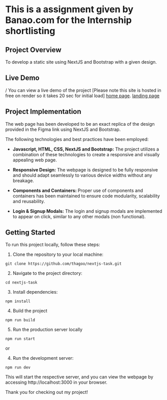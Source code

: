 # This is a assignment given by Banao.com for the Internship shortlisting

## Project Overview

To develop a static site using NextJS and Bootstrap with a given design.

## Live Demo

/
You can view a live demo of the project [Please note this site is hosted in free on render so it takes 20 sec for initial load]
[home page](https://nextjs-task-0hn1.onrender.com/).
[landing page](https://nextjs-task-0hn1.onrender.com/landing)

## Project Implementation

The web page has been developed to be an exact replica of the design provided in the Figma link using NextJS and Bootstrap.

The following technologies and best practices have been employed:

- **Javascript, HTML, CSS, NextJS and Bootstrap:** The project utilizes a combination of these technologies to create a responsive and visually appealing web page.

- **Responsive Design:** The webpage is designed to be fully responsive and should adapt seamlessly to various device widths without any breakage.

- **Components and Containers:** Proper use of components and containers has been maintained to ensure code modularity, scalability and reusability.

- **Login & Signup Modals:** The login and signup modals are implemented to appear on click, similar to any other modals (non functional).

## Getting Started

To run this project locally, follow these steps:

1. Clone the repository to your local machine:

```
git clone https://github.com/thagoo/nextjs-task.git
```

2. Navigate to the project directory:

```
cd nextjs-task
```

3. Install dependencies:

```
npm install
```

4. Build the project

```
npm run build
```

5. Run the production server locally

```
npm run start
```

or

4. Run the development server:

```
npm run dev
```

This will start the respective server, and you can view the webpage by accessing http://localhost:3000 in your browser.

Thank you for checking out my project!
